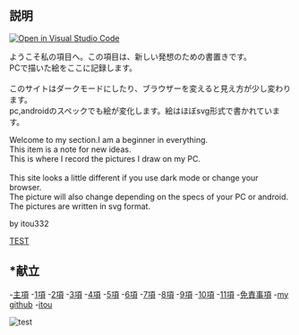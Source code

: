 ## 説明


[![Open in Visual Studio Code](https://img.shields.io/static/v1?logo=visualstudiocode&label=&message=Open%20in%20Visual%20Studio%20Code&labelColor=2c2c32&color=007acc&logoColor=007acc)](https://open.vscode.dev/itou332/pine)

ようこそ私の項目へ。この項目は、新しい発想のための書置きです。<br>
PCで描いた絵をここに記録します。<br><br>
このサイトはダークモードにしたり、ブラウザーを変えると見え方が少し変わります。<br>
pc,androidのスペックでも絵が変化します。絵はほぼsvg形式で書かれています。

Welcome to my section.I am a beginner in everything.<br>
This item is a note for new ideas.<br>
This is where I record the pictures I draw on my PC.<br><br>
This site looks a little different if you use dark mode or change your browser.<br>
The picture will also change depending on the specs of your PC or android.<br> The pictures are written in svg format.

by itou332

<a href="https://drive.google.com/uc?export=download&id=1YlYjLKUQCQEBijHa2WX5wezp_UdZjlVo">TEST</a>
   
## *献立
-<a href="https://itou332.github.io/top_page/">主項</a>
-<a href="https://itou332.github.io/">1項</a>
-<a href="https://itou332.github.io/itou332a.github.io/">2項</a>
-<a href="https://itou332.github.io/diary">3項</a>
-<a href="https://itou332.github.io/today/">4項</a>
-<a href="https://itou332.github.io/challenge/">5項</a>
-<a href="https://itou332.github.io/nontitle/">6項</a>
-<a href="https://itou332.github.io/elaboration/">7項</a>
-<a href="https://itou332.github.io/analog/">8項</a>
-<a href="https://itou332.github.io/culture/">9項</a>
-<a href="https://itou332.github.io/walk/">10項</a>
-<a href="https://itou332.github.io/pine/">11項</a>
-<a href="https://itou332.github.io/Privacy-policy/">免責事項</a>
-<a href="https://github.com/itou332">my github</a>
-<a href="http://itou33good.starfree.jp/">itou</a>

![test](https://user-images.githubusercontent.com/86036169/191900018-3a622dcc-f0ff-4142-93a8-a4b592223627.png)
